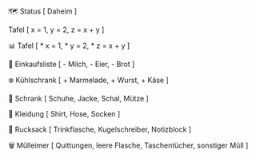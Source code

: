 🗺️ Status [
    Daheim
]

Tafel [
    x = 1,
    y = 2,
    z = x + y
]

📊 Tafel [
    * x = 1,
    * y = 2,
    * z = x + y
]

📝 Einkaufsliste [
    - Milch,
    - Eier,
    - Brot
]

❄️ Kühlschrank [
    + Marmelade,
    + Wurst,
    + Käse
]

🧳 Schrank [
    Schuhe,
    Jacke,
    Schal,
    Mütze
]

👚 Kleidung [
    Shirt,
    Hose,
    Socken
]

🎒 Rucksack [
    Trinkflasche,
    Kugelschreiber,
    Notizblock
]

🗑️ Mülleimer [
    Quittungen,
    leere Flasche,
    Taschentücher,
    sonstiger Müll
]
